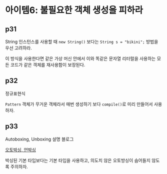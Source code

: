 # 아이템6: 불필요한 객체 생성을 피하라

## p31

String 인스턴스를 사용할 때 `new String()` 보다는 `String s = "bikini";` 방법을 우선 고려하라.

이 방식을 사용한다면 같은 가상 머신 안에서 이와 똑같은 문자열 리터럴을 사용하는 모든 코드가 같은 객체를 재사용함이 보장된다.

## p32

정규표현식

`Pattern` 객체가 무거운 객체라서 매번 생성하기 보다 `compile()`로 미리 만들어서 사용하자.

## p33

Autoboxing, Unboxing 설명 블로그

[오토박싱, 언박싱](https://jamesdreaming.tistory.com/154)

박싱된 기본 타입보다는 기본 타입을 사용하고, 의도치 않은 오토방싱이 숨어들지 않도록 주의하자.

